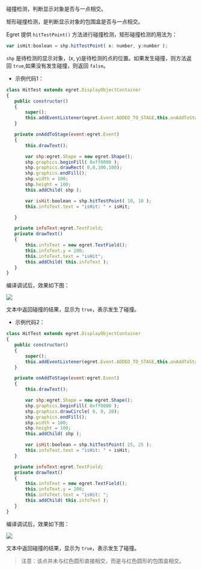 
碰撞检测，判断显示对象是否与一点相交。

矩形碰撞检测，是判断显示对象的包围盒是否与一点相交。

Egret 提供 `hitTestPoint()` 方法进行碰撞检测，矩形碰撞检测的用法为：

```javascript
var isHit:boolean = shp.hitTestPoint( x: number, y:number );
```

`shp` 是待检测的显示对象，(x, y)是待检测的点的位置。如果发生碰撞，则方法返回 `true`,如果没有发生碰撞，则返回 `false`。

* 示例代码1：

```javascript
class HitTest extends egret.DisplayObjectContainer
{
   public constructor()
   {
       super();
       this.addEventListener(egret.Event.ADDED_TO_STAGE,this.onAddToStage,this);
   }

   private onAddToStage(event:egret.Event)
   {
       this.drawText();

       var shp:egret.Shape = new egret.Shape();
       shp.graphics.beginFill( 0xff0000 );
       shp.graphics.drawRect( 0,0,100,100);
       shp.graphics.endFill();
       shp.width = 100;
       shp.height = 100;
       this.addChild( shp );

       var isHit:boolean = shp.hitTestPoint( 10, 10 );
       this.infoText.text = "isHit: " + isHit;

   }

   private infoText:egret.TextField;
   private drawText()
   {
       this.infoText = new egret.TextField();
       this.infoText.y = 200;
       this.infoText.text = "isHit";
       this.addChild( this.infoText );
   }
}
```

编译调试后，效果如下图：

![](5565345c3987a.png)

文本中返回碰撞的结果，显示为 `true`，表示发生了碰撞。

* 示例代码2：

```javascript
class HitTest extends egret.DisplayObjectContainer
{
   public constructor()
   {
       super();
       this.addEventListener(egret.Event.ADDED_TO_STAGE,this.onAddToStage,this);
   }

   private onAddToStage(event:egret.Event)
   {
       this.drawText();

       var shp:egret.Shape = new egret.Shape();
       shp.graphics.beginFill( 0xff0000 );
       shp.graphics.drawCircle( 0, 0, 20);
       shp.graphics.endFill();
       shp.width = 100;
       shp.height = 100;
       this.addChild( shp );

       var isHit:boolean = shp.hitTestPoint( 25, 25 );
       this.infoText.text = "isHit: " + isHit;
   }

   private infoText:egret.TextField;
   private drawText()
   {
       this.infoText = new egret.TextField();
       this.infoText.y = 200;
       this.infoText.text = "isHit: ";
       this.addChild( this.infoText );
   }
}
```

编译调试后，效果如下图：

![](5565345c3d62d.png)

文本中返回碰撞的结果，显示为 `true`，表示发生了碰撞。

>注意：该点并未与红色圆形直接相交，而是与红色圆形的包围盒相交。
